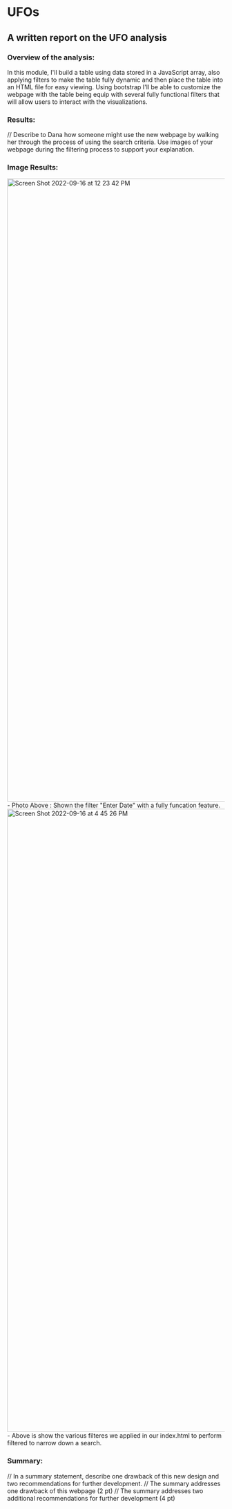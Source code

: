 # UFOs

## A written report on the UFO analysis

### Overview of the analysis:
In this module, I'll build a table using data stored in a JavaScript array, also applying filters to make the table fully dynamic and then place the table into an HTML file for easy viewing. Using bootstrap I'll be able to customize the webpage with the table being equip with several fully functional filters that will allow users to interact with the visualizations.



### Results: 

// Describe to Dana how someone might use the new webpage by walking her through the process of using the search criteria. Use images of your webpage during the filtering process to support your explanation.


### Image Results:

<img width="1440" alt="Screen Shot 2022-09-16 at 12 23 42 PM" src="https://user-images.githubusercontent.com/102995385/190830988-008475b3-2926-4c2d-befd-eb95e9822ce3.png">
    - Photo Above : Shown the filter "Enter Date" with a fully funcation feature.
    
<img width="1440" alt="Screen Shot 2022-09-16 at 4 45 26 PM" src="https://user-images.githubusercontent.com/102995385/190831169-de9b48ca-a8cc-4fb1-83fb-985960368e43.png">
    - Above is show the various filteres we applied in our index.html to perform filtered to narrow down a search.




### Summary: 

// In a summary statement, describe one drawback of this new design and two recommendations for further development.
// The summary addresses one drawback of this webpage (2 pt)
// The summary addresses two additional recommendations for further development (4 pt)

